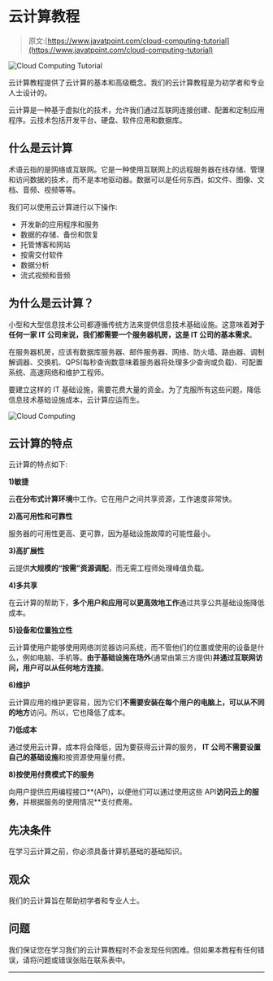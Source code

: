 # 云计算教程

> 原文:[https://www.javatpoint.com/cloud-computing-tutorial](https://www.javatpoint.com/cloud-computing-tutorial)

![Cloud Computing Tutorial](../Images/9ef4c7c98b98e0f038bb2d19bbfbc2c2.png)

云计算教程提供了云计算的基本和高级概念。我们的云计算教程是为初学者和专业人士设计的。

云计算是一种基于虚拟化的技术，允许我们通过互联网连接创建、配置和定制应用程序。云技术包括开发平台、硬盘、软件应用和数据库。

## 什么是云计算

术语云指的是网络或互联网。它是一种使用互联网上的远程服务器在线存储、管理和访问数据的技术，而不是本地驱动器。数据可以是任何东西，如文件、图像、文档、音频、视频等等。

我们可以使用云计算进行以下操作:

*   开发新的应用程序和服务
*   数据的存储、备份和恢复
*   托管博客和网站
*   按需交付软件
*   数据分析
*   流式视频和音频

## 为什么是云计算？

小型和大型信息技术公司都遵循传统方法来提供信息技术基础设施。这意味着**对于任何一家 IT 公司来说，我们都需要一个服务器机房，这是 IT 公司的基本需求**。

在服务器机房，应该有数据库服务器、邮件服务器、网络、防火墙、路由器、调制解调器、交换机、QPS(每秒查询数意味着服务器将处理多少查询或负载)、可配置系统、高速网络和维护工程师。

要建立这样的 IT 基础设施，需要花费大量的资金。为了克服所有这些问题，降低信息技术基础设施成本，云计算应运而生。

![Cloud Computing](../Images/b686b46cb4f49348f592790644252aff.png)

## 云计算的特点

云计算的特点如下:

**1)敏捷**

云**在分布式计算环境**中工作。它在用户之间共享资源，工作速度非常快。

**2)高可用性和可靠性**

服务器的可用性更高、更可靠，因为基础设施故障的可能性最小。

**3)高扩展性**

云提供**大规模的“按需”资源调配**，而无需工程师处理峰值负载。

**4)多共享**

在云计算的帮助下，**多个用户和应用可以更高效地工作**通过共享公共基础设施降低成本。

**5)设备和位置独立性**

云计算使用户能够使用网络浏览器访问系统，而不管他们的位置或使用的设备是什么，例如电脑、手机等。**由于基础设施在场外**(通常由第三方提供)**并通过互联网访问，用户可以从任何地方连接**。

**6)维护**

云计算应用的维护更容易，因为它们**不需要安装在每个用户的电脑上，可以从不同的地方**访问。所以，它也降低了成本。

**7)低成本**

通过使用云计算，成本将会降低，因为要获得云计算的服务， **IT 公司不需要设置自己的基础设施**和按资源使用量付费。

**8)按使用付费模式下的服务**

向用户提供应用编程接口**(API)，以便他们可以通过使用这些 API**访问云上的服务**，并根据服务的使用情况**支付费用。

## 先决条件

在学习云计算之前，你必须具备计算机基础的基础知识。

## 观众

我们的云计算旨在帮助初学者和专业人士。

## 问题

我们保证您在学习我们的云计算教程时不会发现任何困难。但如果本教程有任何错误，请将问题或错误张贴在联系表中。

* * *